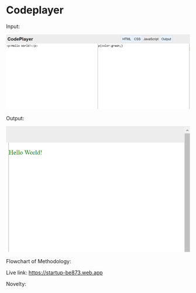 # Codeplayer

Input:

![](input.png)

Output:

![](output.png)

Flowchart of Methodology:

Live link:
https://startup-be873.web.app

Novelty:
